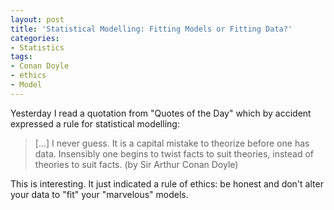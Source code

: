 ```yaml
---
layout: post
title: 'Statistical Modelling: Fitting Models or Fitting Data?'
categories:
- Statistics
tags:
- Conan Doyle
- ethics
- Model
---
```


Yesterday I read a quotation from "Quotes of the Day" which by accident expressed a rule for statistical modelling:

> [...] I never guess. It is a capital mistake to theorize before one has data. Insensibly one begins to twist facts to suit theories, instead of theories to suit facts. (by Sir Arthur Conan Doyle)

This is interesting. It just indicated a rule of ethics: be honest and don't alter your data to "fit" your "marvelous" models.

